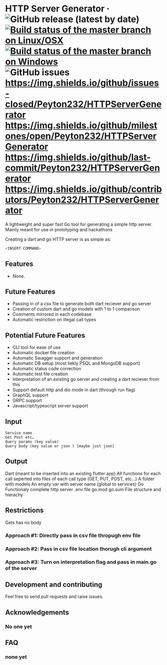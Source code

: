HTTP Server Generator
&middot;
![GitHub release (latest by date)](https://img.shields.io/github/v/release/Peyton232/HTTPServerGenerator?display_name=tag)
[![Build status of the master branch on Linux/OSX](https://img.shields.io/travis/Martinsos/edlib/master?label=Linux%20%2F%20OSX%20build)](https://travis-ci.com/Martinsos/edlib)
[![Build status of the master branch on Windows](https://img.shields.io/appveyor/build/Martinsos/edlib/master?label=Windows%20build)](https://ci.appveyor.com/project/Martinsos/edlib/branch/master)
![GitHub issues](https://img.shields.io/github/issues-raw/Peyton232/HTTPServerGenerator)
https://img.shields.io/github/issues-closed/Peyton232/HTTPServerGenerator
https://img.shields.io/github/milestones/open/Peyton232/HTTPServerGenerator
https://img.shields.io/github/last-commit/Peyton232/HTTPServerGenerator
https://img.shields.io/github/contributors/Peyton232/HTTPServerGenerator
=====

A lightweight and super fast Go tool for generating a simple http server. Mainly meant for use in prototyping and hackathons

Creating a dart and go HTTP server is as simple as:
```c
<INSERT COMMAND>
```

## Features
* None.

## Future Features
* Passing in of a csv file to generate both dart reciever and go server
* Creation of custom dart and go models with 1 to 1 comparison 
* Comments mirrored in each codebase 
* Automatic restriction on illegal call types 

## Potential Future Features
* CLI tool for ease of use 
* Automatic docker file creation
* Automatic Swagger support and generation
* Automatic DB setup (most liekly PSQL and MongoDB support)
* Automatic status code correction
* Automatic test file creation
* Interpretation of an existing go server and creating a dart reciever from this 
* Support default http and dio mode in dart (through run flag)
* GraphQL support 
* GRPC support 
* Javascript/typescript server support

## Input
    Service name 
    Get Post etc…
    Query params (key value)
    Query body (key value or json ) [maybe just json]

## Output
  Dart (meant to be inserted into an existing flutter app)
    All functions for each call seperted into files of each call type (GET, PUT, POST, etc...)
    A folder with models
    An empty var with server name (global to services)
  Go 
    Functionaly complete http server
    .env file 
    go.mod 
    go.sum
    File structure and hierachy

## Restrictions
Gets has no body 

### Approach #1: Directly pass in csv file thropugh env file


### Approach #2: Pass in csv file location thorugh cli argument 


### Approach #3: Turn on interpretation flag and pass in main.go of the server


## Development and contributing
Feel free to send pull requests and raise issues.

## Acknowledgements

### No one yet

## FAQ

### none yet
